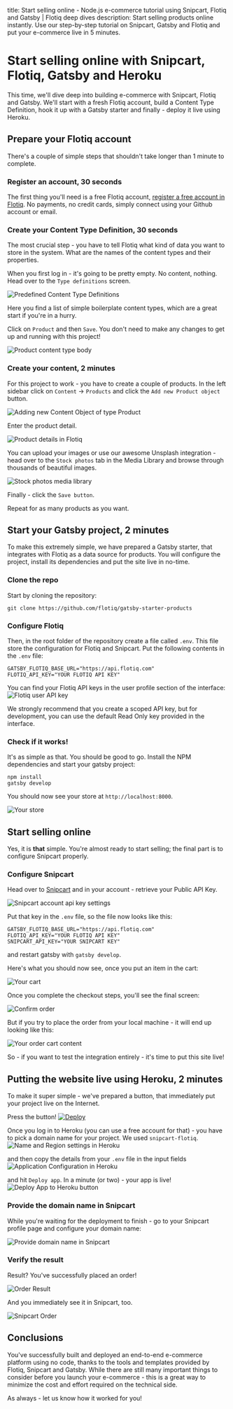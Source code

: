 title: Start selling online - Node.js e-commerce tutorial using Snipcart, Flotiq and Gatsby | Flotiq deep dives
description: Start selling products online instantly. Use our step-by-step tutorial on Snipcart, Gatsby and Flotiq and put your e-commerce live in 5 minutes.

# Start selling online with Snipcart, Flotiq, Gatsby and Heroku

This time, we'll dive deep into building e-commerce with Snipcart, Flotiq and Gatsby. We'll start with a fresh Flotiq account, build a Content Type Definition, hook it up with a Gatsby starter and finally - deploy it live using Heroku.

## Prepare your Flotiq account

There's a couple of simple steps that shouldn't take longer than 1 minute to complete.

### Register an account, 30 seconds
The first thing you'll need is a free Flotiq account, [register a free account in Flotiq](https://editor.flotiq.com/register.html). No payments, no credit cards, simply connect using your Github account or email. 

### Create your Content Type Definition, 30 seconds

The most crucial step - you have to tell Flotiq what kind of data you want to store in the system. What are the names of the content types and their properties. 

When you first log in - it's going to be pretty empty. No content, nothing. Head over to the `Type definitions` screen.

![Predefined Content Type Definitions](images/snipcart-gatsby-demo/upload_eb0f862f52d89aa0558842509818938a.png)


Here you find a list of simple boilerplate content types, which are a great start if you're in a hurry. 

Click on `Product` and then `Save`. You don't need to make any changes to get up and running with this project!

![Product content type body](images/snipcart-gatsby-demo/upload_2b69829cba0a8ad8d76416fb0bf7a6b0.png)

### Create your content, 2 minutes

For this project to work - you have to create a couple of products. In the left sidebar click on `Content` → `Products` and click the `Add new Product object` button.

![Adding new Content Object of type Product](images/snipcart-gatsby-demo/upload_999f5372a47637004f06bc1a00cc007e.png)

Enter the product detail.

![Product details in Flotiq](images/snipcart-gatsby-demo/upload_9832c93c03f6862b07fcb13f848962fe.png)

You can upload your images or use our awesome Unsplash integration - head over to the `Stock photos` tab in the Media Library and browse through thousands of beautiful images.

![Stock photos media library](images/snipcart-gatsby-demo/upload_a1a461706f319a31ce3f4ba1b58756dc.png)

Finally - click the `Save button`. 

Repeat for as many products as you want.

## Start your Gatsby project, 2 minutes

To make this extremely simple, we have prepared a Gatsby starter, that integrates with Flotiq as a data source for products. You will configure the project, install its dependencies and put the site live in no-time.

### Clone the repo


Start by cloning the repository:

```
git clone https://github.com/flotiq/gatsby-starter-products
```

### Configure Flotiq

Then, in the root folder of the repository create a file called `.env`. This file store the configuration for Flotiq and Snipcart. Put the following contents in the `.env` file:

```
GATSBY_FLOTIQ_BASE_URL="https://api.flotiq.com"
FLOTIQ_API_KEY="YOUR FLOTIQ API KEY"
```

You can find your Flotiq API keys in the user profile section of the interface:
![Flotiq user API key](images/snipcart-gatsby-demo/upload_61473eb050d5e4992b8c88eac716e52b.png)

We strongly recommend that you create a scoped API key, but for development, you can use the default Read Only key provided in the interface. 

### Check if it works!

It's as simple as that. You should be good to go. Install the NPM dependencies and start your gatsby project:

```
npm install
gatsby develop
```

You should now see your store at `http://localhost:8000`.

![Your store](images/snipcart-gatsby-demo/upload_18388a1968458357ff2eea62bb563adc.png)

## Start selling online

Yes, it is **that** simple. You're almost ready to start selling; the final part is to configure Snipcart properly.

### Configure Snipcart

Head over to [Snipcart](https://snipcart.com) and in your account - retrieve your Public API Key.

![Snipcart account api key settings](images/snipcart-gatsby-demo/upload_73bf9f96f1fadaf960e12e802833a26b.png)

Put that key in the `.env` file, so the file now looks like this:

```
GATSBY_FLOTIQ_BASE_URL="https://api.flotiq.com"
FLOTIQ_API_KEY="YOUR FLOTIQ API KEY"
SNIPCART_API_KEY="YOUR SNIPCART KEY"
```

and restart gatsby with `gatsby develop`.

Here's what you should now see, once you put an item in the cart:

![Your cart](images/snipcart-gatsby-demo/upload_82b4d268d923659550753caa762f02c2.png)

Once you complete the checkout steps, you'll see the final screen:

![Confirm order](images/snipcart-gatsby-demo/upload_632049a8ac4b39a5d39233d1e8414720.png)

But if you try to place the order from your local machine - it will end up looking like this:

![Your order cart content](images/snipcart-gatsby-demo/upload_0b4afe702b39d742e65fe8bf652a517f.png)

So - if you want to test the integration entirely - it's time to put this site live!

## Putting the website live using Heroku, 2 minutes

To make it super simple - we've prepared a button, that immediately put your project live on the Internet. 

Press the button!
  [![Deploy](https://www.herokucdn.com/deploy/button.svg)](https://heroku.com/deploy?template=https://github.com/flotiq/gatsby-starter-products)
  
Once you log in to Heroku (you can use a free account for that) - you have to pick a domain name for your project. We used `snipcart-flotiq`.
![Name and Region settings in Heroku](images/snipcart-gatsby-demo/upload_f7b021894467811e477eae8c3a3190f9.png)

and then copy the details from your `.env` file in the input fields 
![Application Configuration in Heroku](images/snipcart-gatsby-demo/upload_e88ab376e585bfdf413351b01898f9f7.png)

and hit `Deploy app`. In a minute (or two) - your app is live!
![Deploy App to Heroku button](images/snipcart-gatsby-demo/upload_0e11e37662064ad43e0fc994f4cf7401.png)



### Provide the domain name in Snipcart

While you're waiting for the deployment to finish - go to your Snipcart profile page and configure your domain name:

![Provide domain name in Snipcart](images/snipcart-gatsby-demo/upload_b9ba70e10596a6c60ec648a41eb1ee4c.png)

### Verify the result

Result? You've successfully placed an order!

![Order Result](images/snipcart-gatsby-demo/upload_5c0836387a79f4dc5e187d30fef345c9.png)


And you immediately see it in Snipcart, too.

![Snipcart Order](images/snipcart-gatsby-demo/upload_1a5a590dd6e2fa214c221305e11f8b13.png)


## Conclusions

You've successfully built and deployed an end-to-end e-commerce platform using no code, thanks to the tools and templates provided by Flotiq, Snipcart and Gatsby. While there are still many important things to consider before you launch your e-commerce - this is a great way to minimize the cost and effort required on the technical side.

As always - let us know how it worked for you!